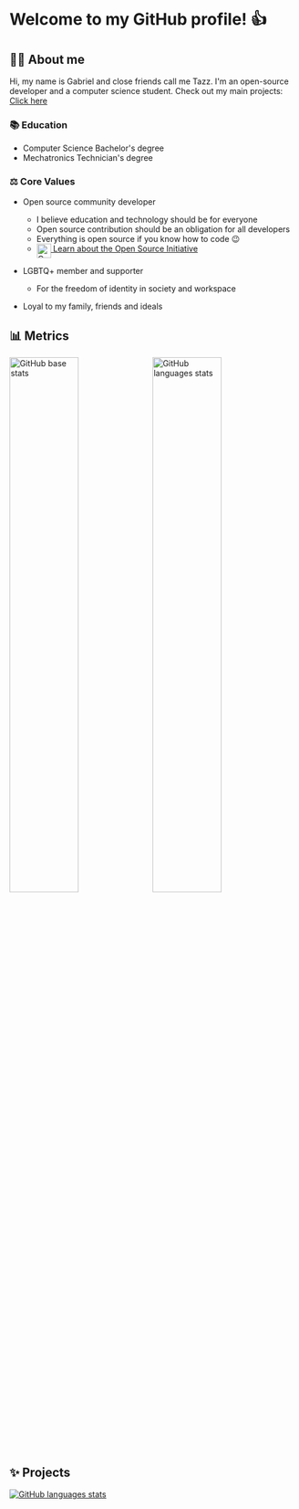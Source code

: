 <h1>Welcome to my GitHub profile! 👍</h1>

<h2>👨🏻 About me</h2>

Hi, my name is Gabriel and close friends call me Tazz.
I'm an open-source developer and a computer science student.
Check out my main projects: [Click here](#-projects)

<h3>📚 Education</h3>

- Computer Science Bachelor's degree
- Mechatronics Technician's degree

<h3>⚖️ Core Values</h3>

- Open source community developer
  - I believe education and technology should be for everyone
  - Open source contribution should be an obligation for all developers
  - Everything is open source if you know how to code 😉
  - <a href="https://opensource.org/"><img loading="lazy" src="https://cdn.jsdelivr.net/gh/GTazz/GTazz@main/open-source-icon.png" alt="Open Source Initiative" width="25" height="25" align="top"> Learn about the Open Source Initiative</a>

- LGBTQ+ member and supporter
  - For the freedom of identity in society and workspace

- Loyal to my family, friends and ideals 

<h2>📊 Metrics</h2>

<picture>
  <source loading="lazy" media="(max-width: 730px)" srcset="https://cdn.jsdelivr.net/gh/GTazz/GTazz@main/metrics.base.svg" alt="GitHub base stats" type="image/svg+xml" width=100%>
  <img loading="lazy" src="https://cdn.jsdelivr.net/gh/GTazz/GTazz@main/metrics.base.svg" alt="GitHub base stats" type="image/svg+xml" align ="top" width=49%>
</picture>

<picture>
  <source loading="lazy" media="(max-width: 730px)" srcset="https://cdn.jsdelivr.net/gh/GTazz/GTazz@main/metrics.languages.svg" alt="GitHub languages stats" type="image/svg+xml" width=100%>
  <img loading="lazy" src="https://cdn.jsdelivr.net/gh/GTazz/GTazz@main/metrics.languages.svg" alt="GitHub languages stats" type="image/svg+xml" align ="top" width=49%>
</picture>
<h2>✨ Projects</h2>
<!-- 
<table>
  <thead></thead>
    <tr>
      <th>Project Name</th>
      <th>Description</th>
    </tr>
  </thead>
  <tbody>
    <tr>
      <td>
        <a href="https://github.com/GTazz/Job-Fit-Resume?tab=readme-ov-file#job-fit-resume">
          Job Fit Resume
        </a>
      </td>
      <td>
        ...
      </td>
    </tr>

  </tbody>
</table>

<h3>Repositories</h3> -->

<a href="https://github.com/GTazz?tab=repositories&q=&type=&language=&sort=">
  <picture>
    <source loading="lazy" media="(max-width: 730px)" srcset="https://cdn.jsdelivr.net/gh/GTazz/GTazz@main/metrics.projects.mobile.svg" alt="GitHub languages stats" type="image/svg+xml">
    <img loading="lazy" src="https://cdn.jsdelivr.net/gh/GTazz/GTazz@main/metrics.projects.desktop.svg" alt="GitHub languages stats" type="image/svg+xml" align ="top">
  </picture>
</a>
